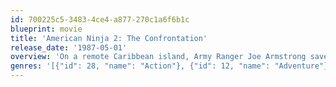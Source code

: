```yaml
---
id: 700225c5-3483-4ce4-a877-270c1a6f6b1c
blueprint: movie
title: 'American Ninja 2: The Confrontation'
release_date: '1987-05-01'
overview: 'On a remote Caribbean island, Army Ranger Joe Armstrong saves an old friend from the clutches of "The Lion", an evil super-criminal who has kidnapped a local scientist and mass-produced an army of mutant Ninja warriors.'
genres: '[{"id": 28, "name": "Action"}, {"id": 12, "name": "Adventure"}, {"id": 18, "name": "Drama"}]'
---
```

